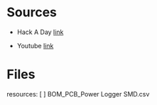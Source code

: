 # Sources #
 - Hack A Day [link](https://hackaday.io/project/187504-esp32-3-channel-power-logger)

 - Youtube [link](https://www.youtube.com/watch?v=suOimZ4gmQg)

 # Files #

 resources:
 	[ ] BOM_PCB_Power Logger SMD.csv